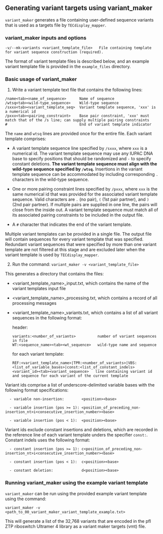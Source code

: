 ## Generating variant targets using variant_maker

`variant_maker` generates a file containing user-defined sequence variants that is used as a targets file by `TECdisplay_mapper`.

### variant_maker inputs and options

```
-v/--mk-variants <variant_template_file>   File containing template for variant sequence construction (required). 
```

The format of variant template files is described below, and an example variant template file is provided in the `example_files` directory.

### Basic usage of variant_maker

1. Write a variant template text file that contains the following lines:

```
/name<tab><name_of_sequence>      Name of sequence
/wtsq<tab><wild-type_sequence>    Wild-type sequence
/sxxx<tab><variant_template_seq>  Variant template sequence, 'xxx' is a numerical id
/pxxx<tab><pairing_constraint>    Base pair constraint, 'xxx' must match that of the /s line; can supply multiple pairing constraints
#                                 End of variant template indicator
```

The `name` and `wtsq` lines are provided once for the entire file. Each variant template comprises:

- A variant template sequence line specified by `/sxxx`, where `xxx` is a numerical id. The variant template sequence may use any IUPAC DNA base to specify positions that should be randomized and `-` to specify constant deletions. **The variant template sequence must align with the wild-type sequence specified by `/wtsq`.** Insertions in the variant template sequence can be accommodated by including corresponding `.` characters in the wild-type sequence.
     
- One or more pairing constraint lines specified by `/pxxx`, where `xxx` is the same numerical id that was provided for the associated variant template sequence. Valid characters are `.` (no pair), `(` (1st pair partner), and `)` (2nd pair partner). If multiple pairs are supplied in one line, the pairs will close from the inside out. A variant template sequence must match all of its associated pairing constraints to be included in the output file.
    
- A `#` character that indicates the end of the variant template.

Multiple variant templates can be provided in a single file. The output file will contain sequences for every variant template that was specified. Redundant variant sequences that were specified by more than one variant template are not filtered at this stage and are excluded later when the variant template is used by `TECdisplay_mapper`.

2. Run the command:
`variant_maker -v <variant_template_file>`

This generates a directory that contains the files:

- <variant_template_name>_input.txt, which contains the name of the variant templates input file

- <variant_template_name>_processing.txt, which contains a record of all processing messages

- <variant_template_name>_variants.txt, which contains a list of all variant sequences in the following format:

  header:
  ```
  variants:<number_of_variants>          number of variant sequences in file
  WT:<sequence_name><tab><wt_sequence>   wild-type name and sequence
  ```

  for each variant template:
  ```
  REF:<variant_template_name>|TPR:<number_of_variants>|VBS:<list_of_variable_bases>|const:<list_of_constant_indels>
  <variant_id><tab><variant_sequence>   line containing variant id and sequence for each variant of the current template
  ```

Variant ids comprise a list of underscore-delimited variable bases with the following format specifications:
```
  - variable non-insertion:        <position><base>

  - variable insertion (pos >= 1): <position_of_preceding_non-insertion_nt>i<consecutive_insertion_number><base>

  - variable insertion (pos < 1):  <position><base>
```

Variant ids exclude constant insertions and deletions, which are recorded in the reference line of each variant template unders the specifier `const:`. Constant indels uses the following format:
```
  - constant insertion (pos >= 1): c<position_of_preceding_non-insertion_nt>i<consecutive_insertion_number><base>

  - constant insertion (pos < 1):  c<position><base>

  - constant deletion:             d<position><base>
```

### Running variant_maker using the example variant template

`variant_maker` can be run using the provided example variant template using the command:

`variant_maker -v <path_to_00_variant_maker_variant_template_example.txt>`

This will generate a list of the 32,768 variants that are encoded in the pfl ZTP riboswitch Ultramer 4 library as a variant maker targets (vmt) file.
